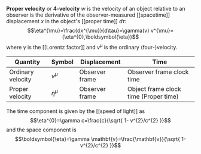 **Proper velocity** or **4-velocity** $w$ is the velocity of an object relative to an observer is the derivative of the observer-measured [[spacetime]] displacement $x$ in the object's [[proper time]] $d\tau$:
$$\eta^{\mu}=\frac{dx^{\mu}}{d\tau}=\gamma(v) v^{\mu}=(\eta^{0},\boldsymbol{\eta})$$
where $\gamma$ is the [[Lorentz factor]] and $v^{\mu}$ is the ordinary (four-)velocity.

| Quantity          | Symbol       | Displacement   | Time                                  |
| ----------------- | ------------ | -------------- | ------------------------------------- |
| Ordinary velocity | $v^{\mu}$    | Observer frame | Observer frame clock time             |
| Proper velocity   | $\eta^{\mu}$ | Observer frame | Object frame clock time (Proper time) |

The time component is given by the [[speed of light]] as
$$\eta^{0}=\gamma c=\frac{c}{\sqrt{ 1- v^{2}/c^{2} }}$$
and the space component is
$$\boldsymbol{\eta}=\gamma \mathbf{v}=\frac{\mathbf{v}}{\sqrt{ 1-v^{2}/c^{2} }}$$
